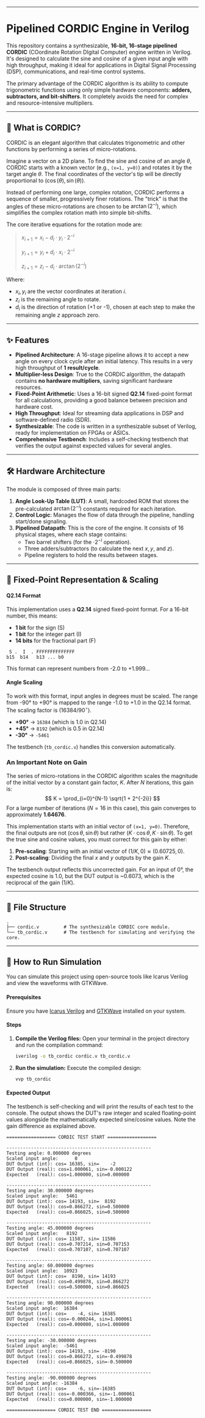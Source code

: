 -----

# Pipelined CORDIC Engine in Verilog

This repository contains a synthesizable, **16-bit, 16-stage pipelined CORDIC** (COordinate Rotation DIgital Computer) engine written in Verilog. It's designed to calculate the sine and cosine of a given input angle with high throughput, making it ideal for applications in Digital Signal Processing (DSP), communications, and real-time control systems.

The primary advantage of the CORDIC algorithm is its ability to compute trigonometric functions using only simple hardware components: **adders, subtractors, and bit-shifters**. It completely avoids the need for complex and resource-intensive multipliers.

-----

## 📖 What is CORDIC?

CORDIC is an elegant algorithm that calculates trigonometric and other functions by performing a series of micro-rotations.

Imagine a vector on a 2D plane. To find the sine and cosine of an angle $\theta$, CORDIC starts with a known vector (e.g., `(x=1, y=0)`) and rotates it by the target angle $\theta$. The final coordinates of the vector's tip will be directly proportional to $(\cos(\theta), \sin(\theta))$.

Instead of performing one large, complex rotation, CORDIC performs a sequence of smaller, progressively finer rotations. The "trick" is that the angles of these micro-rotations are chosen to be $\arctan(2^{-i})$, which simplifies the complex rotation math into simple bit-shifts.

The core iterative equations for the rotation mode are:

> $x_{i+1} = x_i - d_i \cdot y_i \cdot 2^{-i}$
>
> $y_{i+1} = y_i + d_i \cdot x_i \cdot 2^{-i}$
>
> $z_{i+1} = z_i - d_i \cdot \arctan(2^{-i})$

Where:

  * $x_i, y_i$ are the vector coordinates at iteration $i$.
  * $z_i$ is the remaining angle to rotate.
  * $d_i$ is the direction of rotation (+1 or -1), chosen at each step to make the remaining angle $z$ approach zero.

-----

## ✨ Features

  * **Pipelined Architecture**: A 16-stage pipeline allows it to accept a new angle on every clock cycle after an initial latency. This results in a very high throughput of **1 result/cycle**.
  * **Multiplier-less Design**: True to the CORDIC algorithm, the datapath contains **no hardware multipliers**, saving significant hardware resources.
  * **Fixed-Point Arithmetic**: Uses a 16-bit signed **Q2.14** fixed-point format for all calculations, providing a good balance between precision and hardware cost.
  * **High Throughput**: Ideal for streaming data applications in DSP and software-defined radio (SDR).
  * **Synthesizable**: The code is written in a synthesizable subset of Verilog, ready for implementation on FPGAs or ASICs.
  * **Comprehensive Testbench**: Includes a self-checking testbench that verifies the output against expected values for several angles.

-----

## 🛠️ Hardware Architecture

The module is composed of three main parts:

1.  **Angle Look-Up Table (LUT)**: A small, hardcoded ROM that stores the pre-calculated $\arctan(2^{-i})$ constants required for each iteration.
2.  **Control Logic**: Manages the flow of data through the pipeline, handling start/done signaling.
3.  **Pipelined Datapath**: This is the core of the engine. It consists of 16 physical stages, where each stage contains:
      * Two barrel shifters (for the $\cdot 2^{-i}$ operation).
      * Three adders/subtractors (to calculate the next $x, y,$ and $z$).
      * Pipeline registers to hold the results between stages.

-----

## 🔢 Fixed-Point Representation & Scaling

#### Q2.14 Format

This implementation uses a **Q2.14** signed fixed-point format. For a 16-bit number, this means:

  * **1 bit** for the sign (S)
  * **1 bit** for the integer part (I)
  * **14 bits** for the fractional part (F)

<!-- end list -->

```
 S .  I  . FFFFFFFFFFFFFF
b15  b14   b13 ... b0
```

This format can represent numbers from -2.0 to +1.999...

#### Angle Scaling

To work with this format, input angles in degrees must be scaled. The range from -90° to +90° is mapped to the range -1.0 to +1.0 in the Q2.14 format. The scaling factor is $(16384 / 90^{\circ})$.

  * **+90°** → `16384` (which is 1.0 in Q2.14)
  * **+45°** → `8192` (which is 0.5 in Q2.14)
  * **-30°** → `-5461`

The testbench (`tb_cordic.v`) handles this conversion automatically.

### An Important Note on Gain

The series of micro-rotations in the CORDIC algorithm scales the magnitude of the initial vector by a constant gain factor, $K$. After $N$ iterations, this gain is:
$$ K = \prod_{i=0}^{N-1} \sqrt{1 + 2^{-2i}} $$
For a large number of iterations ($N=16$ in this case), this gain converges to approximately **1.64676**.

This implementation starts with an initial vector of `(x=1, y=0)`. Therefore, the final outputs are not $(\cos\theta, \sin\theta)$ but rather $(K \cdot \cos\theta, K \cdot \sin\theta)$. To get the true sine and cosine values, you must correct for this gain by either:

1.  **Pre-scaling**: Starting with an initial vector of $(1/K, 0) \approx (0.60725, 0)$.
2.  **Post-scaling**: Dividing the final $x$ and $y$ outputs by the gain $K$.

The testbench output reflects this uncorrected gain. For an input of 0°, the expected cosine is 1.0, but the DUT output is \~0.6073, which is the reciprocal of the gain ($1/K$).

-----

## 📂 File Structure

```
.
├── cordic.v         # The synthesizable CORDIC core module.
└── tb_cordic.v      # The testbench for simulating and verifying the core.
```

-----

## 🚀 How to Run Simulation

You can simulate this project using open-source tools like Icarus Verilog and view the waveforms with GTKWave.

#### Prerequisites

Ensure you have [Icarus Verilog](https://www.google.com/search?q=http://iverilog.icarus.com/) and [GTKWave](https://gtkwave.sourceforge.net/) installed on your system.

#### Steps

1.  **Compile the Verilog files:**
    Open your terminal in the project directory and run the compilation command:

    ```sh
    iverilog -o tb_cordic cordic.v tb_cordic.v
    ```

2.  **Run the simulation:**
    Execute the compiled design:

    ```sh
    vvp tb_cordic
    ```

#### Expected Output

The testbench is self-checking and will print the results of each test to the console. The output shows the DUT's raw integer and scaled floating-point values alongside the mathematically expected sine/cosine values. Note the gain difference as explained above.

```
================== CORDIC TEST START ==================

-----------------------------------------------------
Testing angle: 0.000000 degrees
Scaled input angle:      0
DUT Output (int): cos= 16385, sin=    -2
DUT Output (real): cos=1.000061, sin=-0.000122
Expected   (real): cos=1.000000, sin=0.000000

-----------------------------------------------------
Testing angle: 30.000000 degrees
Scaled input angle:   5461
DUT Output (int): cos= 14193, sin=  8192
DUT Output (real): cos=0.866272, sin=0.500000
Expected   (real): cos=0.866025, sin=0.500000

-----------------------------------------------------
Testing angle: 45.000000 degrees
Scaled input angle:   8192
DUT Output (int): cos= 11587, sin= 11586
DUT Output (real): cos=0.707214, sin=0.707153
Expected   (real): cos=0.707107, sin=0.707107

-----------------------------------------------------
Testing angle: 60.000000 degrees
Scaled input angle:  10923
DUT Output (int): cos=  8190, sin= 14193
DUT Output (real): cos=0.499878, sin=0.866272
Expected   (real): cos=0.500000, sin=0.866025

-----------------------------------------------------
Testing angle: 90.000000 degrees
Scaled input angle:  16384
DUT Output (int): cos=    -4, sin= 16385
DUT Output (real): cos=-0.000244, sin=1.000061
Expected   (real): cos=0.000000, sin=1.000000

-----------------------------------------------------
Testing angle: -30.000000 degrees
Scaled input angle:  -5461
DUT Output (int): cos= 14193, sin= -8190
DUT Output (real): cos=0.866272, sin=-0.499878
Expected   (real): cos=0.866025, sin=-0.500000

-----------------------------------------------------
Testing angle: -90.000000 degrees
Scaled input angle: -16384
DUT Output (int): cos=    -6, sin=-16385
DUT Output (real): cos=-0.000366, sin=-1.000061
Expected   (real): cos=0.000000, sin=-1.000000

================== CORDIC TEST END ==================
```
